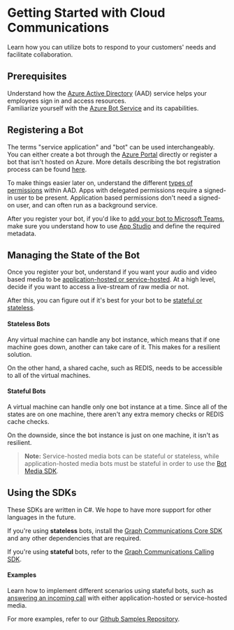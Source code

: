 # Getting Started with Cloud Communications

Learn how you can utilize bots to respond to your customers' needs and facilitate collaboration.

## Prerequisites
Understand how the [Azure Active Directory](https://docs.microsoft.com/en-us/azure/active-directory/fundamentals/active-directory-whatis)
(AAD) service helps your employees sign in and access resources. <br/>
Familiarize yourself with the [Azure Bot Service](https://docs.microsoft.com/en-us/azure/bot-service/bot-service-overview-introduction?view=azure-bot-service-3.0) and its capabilities.

## Registering a Bot

The terms "service application" and "bot" can be used interchangeably. You can either create a bot through the [Azure Portal](https://azure.microsoft.com/en-us/features/azure-portal/) directly or register a bot that isn't hosted on Azure. 
More details describing the bot registration process can be found [here](https://microsoftgraph.github.io/microsoft-graph-comms-samples/docs/articles/calls/register-calling-bot.html). 

To make things easier later on, understand the different [types of permissions](https://docs.microsoft.com/en-us/azure/active-directory/develop/v1-permissions-and-consent#types-of-permissions) within AAD. Apps with delegated permissions require a signed-in user to be present. Application based permissions don't need a signed-on user, and can often run as a background service.


After you register your bot, if you'd like to [add your bot to Microsoft Teams](https://docs.microsoft.com/en-us/microsoftteams/platform/concepts/calls-and-meetings/registering-calling-bot), make sure you understand how to use [App Studio](https://docs.microsoft.com/en-us/microsoftteams/platform/get-started/get-started-app-studio) and define the required metadata.

## Managing the State of the Bot

Once you register your bot, understand if you want your audio and video based media to be [application-hosted or service-hosted](cloud-communications-media). At a high level, decide if you want to access a live-stream of raw media or not.

After this, you can figure out if it's best for your bot to be [stateful or stateless](https://microsoftgraph.github.io/microsoft-graph-comms-samples/docs/articles/calls/StateManagement.html).

#### Stateless Bots

Any virtual machine can handle any bot instance, which means that if one machine goes down, another can take care of it. This makes for a resilient solution.

On the other hand, a shared cache, such as REDIS, needs to be accessible to all of the virtual machines.

#### Stateful Bots

A virtual machine can handle only one bot instance at a time. Since all of the states are on one machine, there aren't any extra memory checks or REDIS cache checks.

On the downside, since the bot instance is just on one machine, it isn't as resilient.


>**Note:** Service-hosted media bots can be stateful or stateless, while application-hosted media bots must be stateful in order to use the [Bot Media SDK](https://www.nuget.org/packages/Microsoft.Skype.Bots.Media).

## Using the SDKs

These SDKs are written in C#. We hope to have more support for other languages in the future.

If you're using **stateless** bots, install the [Graph Communications Core SDK](https://www.nuget.org/packages/Microsoft.Graph.Communications.Core) and any other dependencies that are required.


If you're using **stateful** bots, refer to the [Graph Communications Calling SDK](https://www.nuget.org/packages/Microsoft.Graph.Communications.Calls).

#### Examples

Learn how to implement different scenarios using stateful bots, such as [answering an incoming call](https://microsoftgraph.github.io/microsoft-graph-comms-samples/docs/articles/index.html#example-incoming-calls) with either application-hosted or service-hosted media.

For more examples, refer to our [Github Samples Repository](https://microsoftgraph.github.io/microsoft-graph-comms-samples/docs/index.html).
